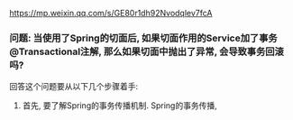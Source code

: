 https://mp.weixin.qq.com/s/GE80r1dh92Nvodqlev7fcA


### 问题: 当使用了Spring的切面后, 如果切面作用的Service加了事务@Transactional注解, 那么如果切面中抛出了异常, 会导致事务回滚吗?

回答这个问题要从以下几个步骤着手:
1. 首先, 要了解Spring的事务传播机制.
Spring的事务传播, 


